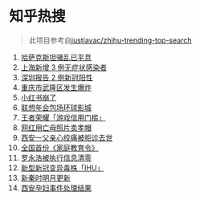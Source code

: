 # 知乎热搜

> 此项目参考自[justjavac/zhihu-trending-top-search](https://github.com/justjavac/zhihu-trending-top-search/blob/main/utils.ts)

<!-- BEGIN -->
  <!-- 最后更新时间:Fri Jan 07 2022 11:09:48 GMT+0000 (Coordinated Universal Time) -->
  1. [哈萨克斯坦骚乱已平息](https://www.zhihu.com/search?q=哈萨克斯坦)
1. [上海新增 3 例无症状感染者](https://www.zhihu.com/search?q=上海疫情)
1. [深圳报告 2 例新冠阳性](https://www.zhihu.com/search?q=深圳疫情)
1. [重庆市武隆区发生爆炸](https://www.zhihu.com/search?q=重庆爆炸)
1. [小红书崩了](https://www.zhihu.com/search?q=小红书崩了)
1. [联想年会包场环球影城](https://www.zhihu.com/search?q=联想年会)
1. [王者荣耀「游戏信用门槛」](https://www.zhihu.com/search?q=王者荣耀)
1. [网红用亡母照片卖孝帽](https://www.zhihu.com/search?q=网红直播卖孝帽)
1. [西安一父亲心绞痛被拒诊去世](https://www.zhihu.com/search?q=西安父亲)
1. [全国首份《家庭教育令》](https://www.zhihu.com/search?q=家庭教育令)
1. [罗永浩被执行信息清零](https://www.zhihu.com/search?q=罗永浩)
1. [新型新冠变异毒株「IHU」](https://www.zhihu.com/search?q=IHU)
1. [新秦时明月更新](https://www.zhihu.com/search?q=新秦时明月)
1. [西安孕妇事件处理结果](https://www.zhihu.com/search?q=西安孕妇)
  <!-- END -->